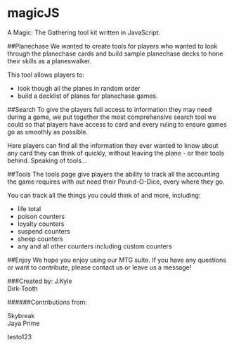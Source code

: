 # magicJS
A Magic: The Gathering tool kit written in JavaScript.

##Planechase
We wanted to create tools for players who wanted to look through the planechase cards and build sample planechase decks to hone their skills as a planeswalker.

This tool allows players to:
* look though all the planes in random order
* build a decklist of planes for planechase games.

##Search
To give the players full access to information they may need during a game, we put together the most comprehensive search tool we could so that players have access to card and every ruling to ensure games go as smoothly as possible.

Here players can find all the information they ever wanted to know about any card they can think of quickly, without leaving the plane - or their tools behind. Speaking of tools...

##Tools
The tools page give players the ability to track all the accounting the game requires with out need their Pound-O-Dice, every where they go.

You can track all the things you could think of and more, including:
* life total
* poison counters
* loyalty counters
* suspend counters
* sheep counters
* any and all other counters including custom counters

##Enjoy
We hope you enjoy using our MTG suite. If you have any questions or want to contribute, please contact us or leave us a message!

###Created by:
J.Kyle  
Dirk-Tooth

######Contributions from:

Skybreak  
Jaya Prime

testo123
